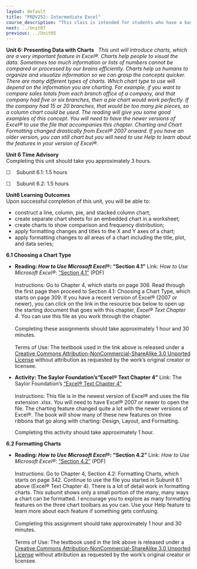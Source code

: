 ```yaml
---
layout: default
title: "PRDV252: Intermediate Excel"
course_description: "This class is intended for students who have a basic understanding of spreadsheets and are now ready to delve deeper into formatting, formulas and functions, multi-page spreadsheets, charting data, creating tables that have database features, and be introduced to pivot tables."
next: ../Unit07
previous: ../Unit05
---
```

**Unit 6: Presenting Data with Charts** <span id="6"></span> 
*This unit will introduce charts, which are a very important feature in
Excel®. Charts help people to visual the data. Sometimes too much
information or lists of numbers cannot be compared or processed by our
brains efficiently. Charts help us humans to organize and visualize
information so we can grasp the concepts quicker. There are many
different types of charts. Which chart type to use will depend on the
information you are charting. For example, if you want to compare sales
totals from each branch office of a company, and that company had five
or six branches, then a pie chart would work perfectly. If the company
had 15 or 20 branches, that would be too many pie pieces, so a column
chart could be used. The reading will give you some good examples of
this concept. You will need to have the newer versions of Excel® to use
the file that accompanies this chapter. Charting and Chart Formatting
changed drastically from Excel® 2007 onward. If you have an older
version, you can still chart but you will need to use Help to learn
about the features in your version of Excel®.*

**Unit 6 Time Advisory**  
Completing this unit should take you approximately 3 hours.  
  
 ☐    Subunit 6.1: 1.5 hours  
  
 ☐    Subunit 6.2: 1.5 hours

**Unit6 Learning Outcomes**  
Upon successful completion of this unit, you will be able to:
-   construct a line, column, pie, and stacked column chart;
-   create separate chart sheets for an embedded chart in a worksheet;
-   create charts to show comparison and frequency distribution;
-   apply formatting changes and titles to the X and Y axes of a chart;
-   apply formatting changes to all areas of a chart including the
    title, plot, and data series;

**6.1 Choosing a Chart Type** <span id="6.1"></span> 
-   **Reading: *How to Use Microsoft Excel*®: “Section 4.1”**
    Link: *How to Use Microsoft Excel®*:
    [“](http://www.saylor.org/site/textbooks/How%20to%20Use%20Microsoft%20Excel.pdf)[Section
    4.1](http://www.saylor.org/site/textbooks/How%20to%20Use%20Microsoft%20Excel.pdf)[”](http://www.saylor.org/site/textbooks/How%20to%20Use%20Microsoft%20Excel.pdf)
    (PDF)  
        
     Instructions: Go to Chapter 4, which starts on page 308. Read
    through the first page then proceed to Section 4.1: Choosing a Chart
    Type, which starts on page 309. If you have a recent version of
    Excel® (2007 or newer), you can click on the link in the resource
    box below to open up the starting document that goes with this
    chapter, *Excel® Text Chapter 4*. You can use this file as you work
    through the chapter.  
        
     Completing these assignments should take approximately 1 hour and
    30 minutes.  
        
     Terms of Use: The textbook used in the link above is released under
    a [Creative Commons Attribution-NonCommercial-ShareAlike 3.0
    Unported
    License](http://creativecommons.org/licenses/by-nc-sa/3.0/) without
    attribution as requested by the work’s original creator or licensee.

-   **Activity: The Saylor Foundation’s“Excel® Text Chapter 4”**
    Link: The Saylor Foundation’s [“Excel® Text Chapter
    4”](http://www.saylor.org/site/wp-content/uploads/2013/10/Excel-Text-Chapter-4.xlsx)  
        
     Instructions: This file is in the newest version of Excel® and uses
    the file extension .xlsx. You will need to have Excel® 2007 or newer
    to open the file. The charting feature changed quite a lot with the
    newer versions of Excel®. The book will show many of these new
    features on three ribbons that go along with charting: Design,
    Layout, and Formatting.  
      
     Completing this activity should take approximately 1 hour.

**6.2 Formatting Charts** <span id="6.2"></span> 
-   **Reading: *How to Use Microsoft Excel*®: “Section 4.2”**
    Link: *How to Use Microsoft Excel®*:
    [“](http://www.saylor.org/site/textbooks/How%20to%20Use%20Microsoft%20Excel.pdf)[Section
    4.2](http://www.saylor.org/site/textbooks/How%20to%20Use%20Microsoft%20Excel.pdf)[”](http://www.saylor.org/site/textbooks/How%20to%20Use%20Microsoft%20Excel.pdf)
    (PDF)  
        
     Instructions: Go to Chapter 4, Section 4.2: Formatting Charts,
    which starts on page 342. Continue to use the file you started in
    Subunit 6.1 above (Excel® Text Chapter 4). There is a lot of detail
    work in formatting charts. This subunit shows only a small portion
    of the many, many ways a chart can be formatted. I encourage you to
    explore as many formatting features on the three chart toolbars as
    you can. Use your Help feature to learn more about each feature if
    something gets confusing.  
        
     Completing this assignment should take approximately 1 hour and 30
    minutes.  
        
     Terms of Use: The textbook used in the link above is released under
    a [Creative Commons Attribution-NonCommercial-ShareAlike 3.0
    Unported
    License](http://creativecommons.org/licenses/by-nc-sa/3.0/) without
    attribution as requested by the work’s original creator or licensee.


